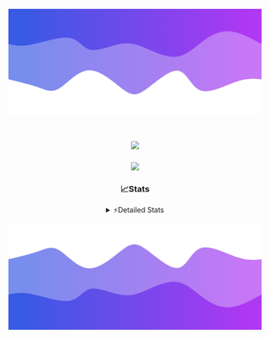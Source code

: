 ![Header](./header.png)
<div align="center">

<h1 align="center">
  <a href="https://git.io/typing-svg">
    <img src="https://readme-typing-svg.herokuapp.com/?lines=Hello,+There!+%F0%9F%91%8B;This+is+chicho.;Owner+on+Ocean;&center=true&size=25">
  </a>
</h1>
  
<p align="center">
  <img src="https://lanyard.cnrad.dev/api/852683595378196480" />
</p>

### 📈Stats
<details>
    <summary> ⚡Detailed Stats</summary>
    <br/>

<!--START_SECTION:waka-->
![Code Time](http://img.shields.io/badge/Code%20Time-1%2C072%20hrs%2058%20mins-blue)

![Profile Views](http://img.shields.io/badge/Profile%20Views-2-blue)

**🐱 My GitHub Data** 

> 📦 189.2 kB Used in GitHub's Storage 
 > 
> 🏆 0 Contributions in the Year 2025
 > 
> 🚫 Not Opted to Hire
 > 
> 📜 15 Public Repositories 
 > 
> 🔑 13 Private Repositories 
 > 
**I'm a Night 🦉** 

```text
🌞 Morning                24 commits          █░░░░░░░░░░░░░░░░░░░░░░░░   04.47 % 
🌆 Daytime                73 commits          ███░░░░░░░░░░░░░░░░░░░░░░   13.59 % 
🌃 Evening                239 commits         ███████████░░░░░░░░░░░░░░   44.51 % 
🌙 Night                  201 commits         █████████░░░░░░░░░░░░░░░░   37.43 % 
```
📅 **I'm Most Productive on Friday** 

```text
Monday                   29 commits          █░░░░░░░░░░░░░░░░░░░░░░░░   05.40 % 
Tuesday                  116 commits         █████░░░░░░░░░░░░░░░░░░░░   21.60 % 
Wednesday                84 commits          ████░░░░░░░░░░░░░░░░░░░░░   15.64 % 
Thursday                 73 commits          ███░░░░░░░░░░░░░░░░░░░░░░   13.59 % 
Friday                   126 commits         ██████░░░░░░░░░░░░░░░░░░░   23.46 % 
Saturday                 61 commits          ███░░░░░░░░░░░░░░░░░░░░░░   11.36 % 
Sunday                   48 commits          ██░░░░░░░░░░░░░░░░░░░░░░░   08.94 % 
```


📊 **This Week I Spent My Time On** 

```text
🕑︎ Time Zone: America/Argentina/Buenos_Aires

💬 Programming Languages: 
TypeScript               15 hrs 11 mins      ████████████████████████░   96.23 % 
Other                    20 mins             █░░░░░░░░░░░░░░░░░░░░░░░░   02.19 % 
Python                   10 mins             ░░░░░░░░░░░░░░░░░░░░░░░░░   01.11 % 
JavaScript               4 mins              ░░░░░░░░░░░░░░░░░░░░░░░░░   00.47 % 

🔥 Editors: 
Cursor                   15 hrs 46 mins      █████████████████████████   100.00 % 

🐱‍💻 Projects: 
ocean-backend            15 hrs 46 mins      █████████████████████████   100.00 % 

💻 Operating System: 
Windows                  15 hrs 46 mins      █████████████████████████   100.00 % 
```

**I Mostly Code in JavaScript** 

```text
JavaScript               8 repos             ██████░░░░░░░░░░░░░░░░░░░   24.24 % 
HTML                     7 repos             █████░░░░░░░░░░░░░░░░░░░░   21.21 % 
TypeScript               4 repos             ███░░░░░░░░░░░░░░░░░░░░░░   12.12 % 
Astro                    2 repos             ██░░░░░░░░░░░░░░░░░░░░░░░   06.06 % 
SCSS                     1 repo              █░░░░░░░░░░░░░░░░░░░░░░░░   03.03 % 
```




 Last Updated on 20/02/2025 21:13:38 UTC
<!--END_SECTION:waka-->
</details>

![Footer](./footer.png)
